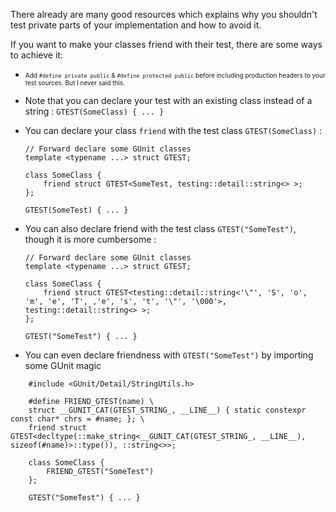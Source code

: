 There already are many good resources which explains why you shouldn't test private parts of your implementation and how to avoid it.

If you want to make your classes friend with their test, there are some ways to achieve it:

* <font size="1">Add `#define private public` & `#define protected public` before including production headers to your test sources. But I never said this.</font>

* Note that you can declare your test with an existing class instead of a string :
`GTEST(SomeClass) { ... }`

* You can declare your class `friend` with the test class `GTEST(SomeClass)` :
    ```#include <GUnit/Detail/StringUtils.h>
    // Forward declare some GUnit classes
    template <typename ...> struct GTEST;

    class SomeClass {
        friend struct GTEST<SomeTest, testing::detail::string<> >;
    };

    GTEST(SomeTest) { ... }
    ```
* You can also declare friend with the test class `GTEST("SomeTest")`, though it is more cumbersome :
    ```#include <GUnit/Detail/StringUtils.h>
    // Forward declare some GUnit classes
    template <typename ...> struct GTEST;

    class SomeClass {
        friend struct GTEST<testing::detail::string<'\"', 'S', 'o', 'm', 'e', 'T', ,'e', 's', 't', '\"', '\000'>, testing::detail::string<> >;
    };

    GTEST("SomeTest") { ... }
    ```

* You can even declare friendness with `GTEST("SomeTest")` by importing some GUnit magic
```#include <GUnit/Detail/Preprocessor.h>
    #include <GUnit/Detail/StringUtils.h>

    #define FRIEND_GTEST(name) \
    struct __GUNIT_CAT(GTEST_STRING_, __LINE__) { static constexpr const char* chrs = #name; }; \
    friend struct GTEST<decltype(::make_string<__GUNIT_CAT(GTEST_STRING_, __LINE__), sizeof(#name)>::type()), ::string<>>;

    class SomeClass {
        FRIEND_GTEST("SomeTest")
    };

    GTEST("SomeTest") { ... }
```
